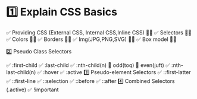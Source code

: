 # 1️⃣ Explain CSS Basics

   ✅ Providing CSS (External CSS, Internal CSS,Inline CSS) 👍🏻
   ✅ Selectors 👍🏻
   ✅ Colors 👍🏻
   ✅ Borders 👍🏻
   ✅ Img(JPG,PNG,SVG) 👍🏻
   ✅ Box model 👍🏻

2️⃣ Pseudo Class Selectors
  
   ✅ :first-child 
   ✅ :last-child 
   ✅ :nth-child(n)
          🎁 odd(toq)
          🎁 even(juft)
   ✅ :nth-last-child(n)
   ✅ :hover
   ✅ :active
3️⃣ Pseudo-element Selectors
     ✅ ::first-latter
     ✅ ::first-line
     ✅ ::selection
     ✅ ::before
     ✅ ::after
4️⃣ Combined Selectors (.active)
     ✅ !important  
